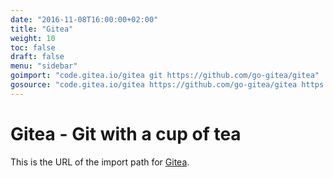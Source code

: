 ```yaml
---
date: "2016-11-08T16:00:00+02:00"
title: "Gitea"
weight: 10
toc: false
draft: false
menu: "sidebar"
goimport: "code.gitea.io/gitea git https://github.com/go-gitea/gitea"
gosource: "code.gitea.io/gitea https://github.com/go-gitea/gitea https://github.com/go-gitea/gitea/tree/master{/dir} https://github.com/go-gitea/gitea/blob/master{/dir}/{file}#L{line}"
---
```


# Gitea - Git with a cup of tea

This is the URL of the import path for [Gitea](http://github.com/go-gitea/gitea).
